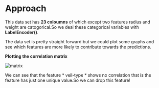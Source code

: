 
# Approach

This data set has **23 coloumns** of which except two features radius and weight are catogorical.So we deal these categorical variables with **LabelEncoder()**.

The data set is pretty straight forward but we could plot some graphs and see which features are more likely to contribute towards the predictions.

**Plotting the correlation matrix**

![matrix](https://s20.postimg.org/r0kguobod/corr.png)

We can see that the feature * veil-type * shows no correlation that is the feature has just one unique value.So we can drop this feature!

